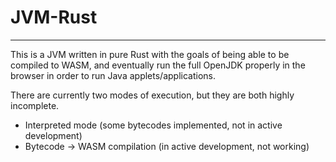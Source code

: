 # JVM-Rust
___

This is a JVM written in pure Rust with the goals of being able to be compiled
to WASM, and eventually run the full OpenJDK properly in the browser
in order to run Java applets/applications.

There are currently two modes of execution, but they are both highly incomplete.

- Interpreted mode (some bytecodes implemented, not in active development)
- Bytecode -> WASM compilation (in active development, not working)